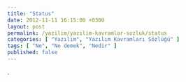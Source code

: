 ```yaml
---
title: "Status"
date: 2012-11-11 16:15:00 +0300
layout: post
permalink: /yazilim/yazilim-kavramlar-sozluk/status
categories: [ "Yazılım", "Yazılım Kavramları Sözlüğü" ]
tags: [ "Ne", "Ne demek", "Nedir" ]
published: false
---
```


.
